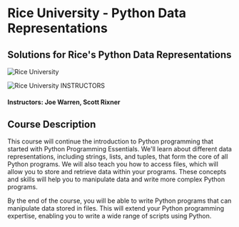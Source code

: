 # Rice University - Python Data Representations
## Solutions for Rice's Python Data Representations
![Rice University](https://i.imgur.com/mvKjQxs.png)

![Rice University](http://i.imgur.com/Qktqnu1.png) INSTRUCTORS
#### Instructors: Joe Warren, Scott Rixner

## Course Description

This course will continue the introduction to Python programming that started with Python Programming Essentials.  We'll learn about different data representations, including strings, lists, and tuples, that form the core of all Python programs.  We will also teach you how to access files, which will allow you to store and retrieve data within your programs. These concepts and skills will help you to manipulate data and write more complex Python programs.

By the end of the course, you will be able to write Python programs that can manipulate data stored in files.  This will extend your Python programming expertise, enabling you to write a wide range of scripts using Python.
